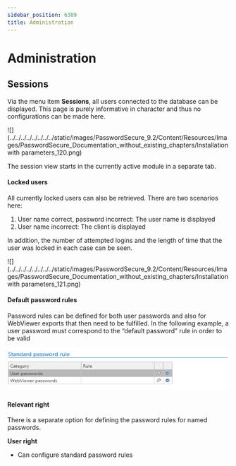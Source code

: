 ```yaml
---
sidebar_position: 6389
title: Administration
---
```


# Administration

## Sessions

Via the menu item **Sessions**, all users connected to the database can be displayed. This page is purely informative in character and thus no configurations can be made here.

![](../../../../../../../../static/images/PasswordSecure_9.2/Content/Resources/Images/PasswordSecure_Documentation_without_existing_chapters/Installation with parameters_120.png)

The session view starts in the currently active module in a separate tab.

#### Locked users

All currently locked users can also be retrieved. There are two scenarios here:

1. User name correct, password incorrect: The user name is displayed
2. User name incorrect: The client is displayed

In addition, the number of attempted logins and the length of time that the user was locked in each case can be seen.

![](../../../../../../../../static/images/PasswordSecure_9.2/Content/Resources/Images/PasswordSecure_Documentation_without_existing_chapters/Installation with parameters_121.png)

#### Default password rules

Password rules can be defined for both user passwords and also for WebViewer exports that then need to be fulfilled. In the following example, a user password must correspond to the “default password” rule in order to be valid

![Standard password rule](../../../../../../../../static/images/PasswordSecure_9.2/Content/Resources/Images/Installation_with_parameters_122-en_677x129.png "Standard password rule")

#### Relevant right

There is a separate option for defining the password rules for named passwords.

**User right**

* Can configure standard password rules